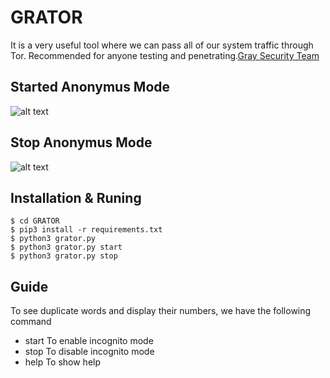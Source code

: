 # GRATOR
It is a very useful tool where we can pass all of our system traffic through Tor. Recommended for anyone testing and penetrating.[Gray Security Team](https://T.me/S3CURITY_GRAY)

## Started Anonymus Mode 

![alt text](http://s7.picofile.com/file/8389871000/start.png "Start Mode ")

## Stop Anonymus Mode

![alt text](http://s6.picofile.com/file/8389871034/stop.png "Stop Mode")


## Installation & Runing
``` 
$ cd GRATOR 
$ pip3 install -r requirements.txt
$ python3 grator.py 
$ python3 grator.py start
$ python3 grator.py stop
``` 
## Guide 

To see duplicate words and display their numbers, we have the following command

* start To enable incognito mode 
* stop To disable incognito mode
* help To show help
